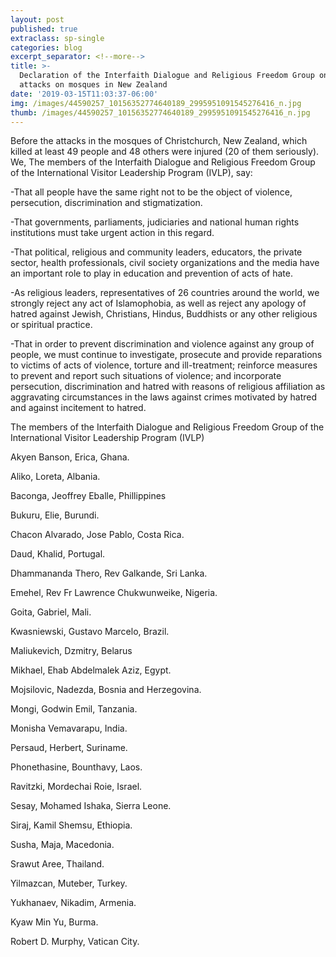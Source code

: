 ```yaml
---
layout: post
published: true
extraclass: sp-single
categories: blog
excerpt_separator: <!--more-->
title: >-
  Declaration of the Interfaith Dialogue and Religious Freedom Group on the
  attacks on mosques in New Zealand
date: '2019-03-15T11:03:37-06:00'
img: /images/44590257_10156352774640189_2995951091545276416_n.jpg
thumb: /images/44590257_10156352774640189_2995951091545276416_n.jpg
---
```

Before the attacks in the mosques of Christchurch, New Zealand, which killed at least 49 people and 48 others were injured (20 of them seriously). We, The members of the Interfaith Dialogue and Religious Freedom Group of the International Visitor Leadership Program (IVLP), say: <!--more-->

\-That all people have the same right not to be the object of violence, persecution, discrimination and stigmatization.

\-That governments, parliaments, judiciaries and national human rights institutions must take urgent action in this regard.

\-That political, religious and community leaders, educators, the private sector, health professionals, civil society organizations and the media have an important role to play in education and prevention of acts of hate.

\-As religious leaders, representatives of 26 countries around the world, we strongly reject any act of Islamophobia, as well as reject any apology of hatred against Jewish, Christians, Hindus, Buddhists or any other religious or spiritual practice.

\-That in order to prevent discrimination and violence against any group of people, we must continue to investigate, prosecute and provide reparations to victims of acts of violence, torture and ill-treatment; reinforce measures to prevent and report such situations of violence; and incorporate persecution, discrimination and hatred with reasons of religious affiliation as aggravating circumstances in the laws against crimes motivated by hatred and against incitement to hatred.

The members of the Interfaith Dialogue and Religious Freedom Group of the International Visitor Leadership Program (IVLP)

Akyen Banson, Erica, Ghana.

Aliko, Loreta, Albania.

Baconga, Jeoffrey Eballe, Phillippines

Bukuru, Elie, Burundi.

Chacon Alvarado, Jose Pablo, Costa Rica.

Daud, Khalid, Portugal.

Dhammananda Thero, Rev Galkande, Sri Lanka.

Emehel, Rev Fr Lawrence Chukwunweike, Nigeria.

Goita, Gabriel, Mali.

Kwasniewski, Gustavo Marcelo, Brazil.

Maliukevich, Dzmitry, Belarus

Mikhael, Ehab Abdelmalek Aziz, Egypt.

Mojsilovic, Nadezda, Bosnia and Herzegovina.

Mongi, Godwin Emil, Tanzania.

Monisha Vemavarapu, India.

Persaud, Herbert, Suriname.

Phonethasine, Bounthavy, Laos.

Ravitzki, Mordechai Roie, Israel.

Sesay, Mohamed Ishaka, Sierra Leone.

Siraj, Kamil Shemsu, Ethiopia.

Susha, Maja, Macedonia.

Srawut Aree, Thailand.

Yilmazcan, Muteber, Turkey.

Yukhanaev, Nikadim, Armenia.

Kyaw Min Yu, Burma.

Robert D. Murphy, Vatican City.
